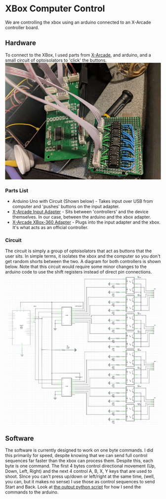 # XBox Computer Control

We are controlling the xbox using an arduino connected to an X-Arcade controller board.

## Hardware
To connect to the XBox, I used parts from [X-Arcade](https://shop.xgaming.com/), and arduino, and a small circuit of optoisolators to 'click' the buttons.
![ ](../resources/images/controller.jpg  "XBox Controller")

### Parts List
* Arduino Uno with Circuit (Shown below) - Takes input over USB from computer and 'pushes' buttons on the input adapter.
* [X-Arcade Input Adapter](https://shop.xgaming.com/collections/adapters/products/pre-order-new-x-arcade-xinput-upgrade-kit) - Sits between 'controllers' and the device themselves.  In our case, between the arduino and the xbox adapter.
* [X-Arcade XBox-360 Adapter](https://shop.xgaming.com/collections/adapters/products/x-arcade-playstation-3-xbox-1-adapter-2in1) - Plugs into the input adapter and the xbox.  It's what acts as an official controller.

### Circuit
The circuit is simply a group of optoisolators that act as buttons that the user sits.  In simple terms, it isolates the xbox and the computer so you don't get random shorts between the two.  A diagram for both controllers is shown below.  Note that this circuit would require some minor changes to the arduino code to use the shift registers instead of direct pin connections.
![](../resources/images/circuit_diagram.png)

## Software
The software is currently designed to work on one byte commands.  I did this primarily for speed, despite knowing that we can send full control sequences far faster than the xbox can process them.  Despite this, each byte is one command.  The first 4 bytes control directional movement (Up, Down, Left, Right) and the next 4 control A, B, X, Y keys that are used to shoot.  SInce you can't press up/down or left/right at the same time, (well, you can, but it makes no sense) I use those as control sequences to send Start and Back.  Look at [the output python script](../src/control/output.py) for how I send the commands to the arduino.
